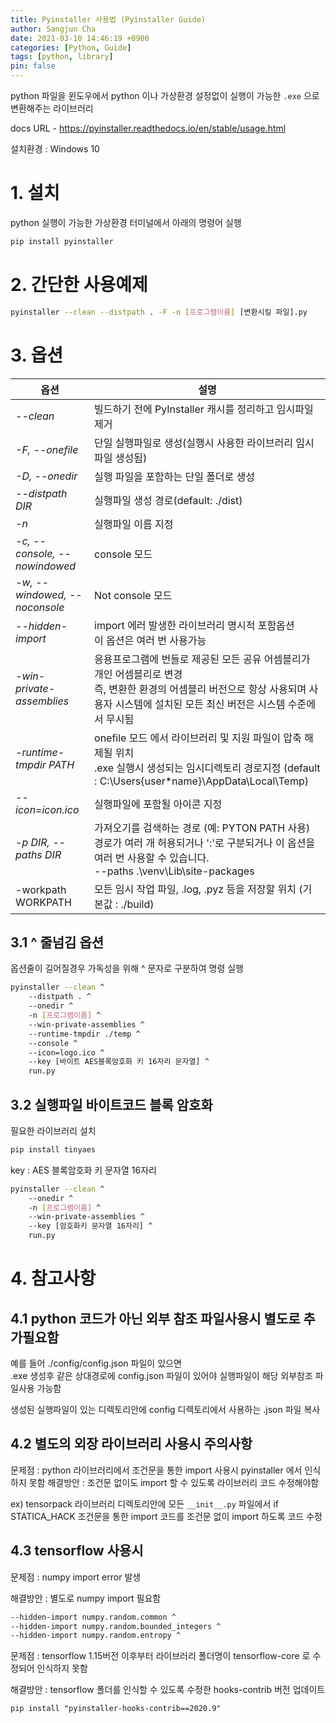 ```yaml
---
title: Pyinstaller 사용법 (Pyinstaller Guide)
author: Sangjun Cha
date: 2021-03-10 14:46:19 +0900
categories: [Python, Guide]
tags: [python, library]
pin: false
---
```




python 파일을 윈도우에서 python 이나 가상환경 설정없이 실행이 가능한 `.exe` 으로 변환해주는 라이브러리

docs URL - https://pyinstaller.readthedocs.io/en/stable/usage.html

설치환경 : Windows 10

# 1. 설치

python 실행이 가능한 가상환경 터미널에서 아래의 명령어 실행

```bash
pip install pyinstaller
```



# 2. 간단한 사용예제

```bash
pyinstaller --clean --distpath . -F -n [프로그램이름] [변환시킬 파일].py
```



# 3. 옵션

|옵션           |설명|
|---                |---|
|*--clean*          |빌드하기 전에 PyInstaller 캐시를 정리하고 임시파일 제거|
|*-F, --onefile*    |단일 실행파일로 생성(실행시 사용한 라이브러리 임시파일 생성됨)|
|*-D, --onedir*     |실행 파일을 포함하는 단일 폴더로 생성|
|*--distpath DIR*   |실행파일 생성 경로(default: ./dist)|
|*-n*               |실행파일 이름 지정|
|*-c, --console, --nowindowed*|console 모드|
|*-w, --windowed, --noconsole*|Not console 모드|
|*--hidden-import*  |import 에러 발생한 라이브러리 명시적 포함옵션 </br> 이 옵션은 여러 번 사용가능|
|*-win-private-assemblies*|응용프로그램에 번들로 제공된 모든 공유 어셈블리가 개인 어셈블리로 변경 </br>즉, 변환한 환경의 어셈블리 버전으로 항상 사용되며 사용자 시스템에 설치된 모든 최신 버전은 시스템 수준에서 무시됨|
|*-runtime-tmpdir PATH*|onefile 모드 에서 라이브러리 및 지원 파일이 압축 해제될 위치 </br> .exe 실행시 생성되는 임시디렉토리 경로지정 (default : C:\Users\{user*name}\AppData\Local\Temp)|
|*--icon=icon.ico*  |실행파일에 포함될 아이콘 지정|
|*-p DIR, --paths DIR*|가져오기를 검색하는 경로 (예: PYTON PATH 사용) </br> 경로가 여러 개 허용되거나 ':'로 구분되거나 이 옵션을 여러 번 사용할 수 있습니다. </br> --paths .\venv\Lib\site-packages|
|-workpath WORKPATH|모든 임시 작업 파일, .log, .pyz 등을 저장할 위치 (기본값 : ./build)|

## 3.1 ^ 줄넘김 옵션

옵션줄이 길어질경우 가독성을 위해 ^ 문자로 구분하여 명령 실행

```bash
pyinstaller --clean ^
	--distpath . ^
	--onedir ^
	-n [프로그램이름] ^
	--win-private-assemblies ^
	--runtime-tmpdir ./temp ^
	--console ^
	--icon=logo.ico ^
	--key [바이트 AES블록암호화 키 16자리 문자열] ^
	run.py
```

## 3.2 실행파일 바이트코드 블록 암호화

필요한 라이브러리 설치

```bash
pip install tinyaes
```

key : AES 블록암호화 키 문자열 16자리 

```bash
pyinstaller --clean ^
	--onedir ^
	-n [프로그램이름] ^
	--win-private-assemblies ^
	--key [암호화키 문자열 16자리] ^
	run.py
```



# 4. 참고사항

## 4.1 python 코드가 아닌 외부 참조 파일사용시 별도로 추가필요함

예를 들어 ./config/config.json 파일이 있으면  
.exe 생성후 같은 상대경로에 config.json 파일이 있어야 실행파일이 해당 외부참조 파일사용 가능함    

생성된 실행파일이 있는 디렉토리안에 config 디렉토리에서 사용하는 .json 파일 복사

## 4.2 별도의 외장 라이브러리 사용시 주의사항

문제점 : python 라이브러리에서 조건문을 통한 import 사용시 pyinstaller 에서 인식하지 못함
해결방안 : 조건문 없이도 import 할 수 있도록 라이브러리 코드 수정해야함

ex) tensorpack 라이브러리 디렉토리안에 모든 `__init__.py` 파일에서 if STATICA_HACK 조건문을 통한 import 코드를
조건문 없이 import 하도록 코드 수정

## 4.3 tensorflow 사용시

문제점 : numpy import error 발생

해결방안 : 별도로 numpy import 필요함

```bash
--hidden-import numpy.random.common ^
--hidden-import numpy.random.bounded_integers ^
--hidden-import numpy.random.entropy ^
```

문제점 : tensorflow 1.15버전 이후부터 라이브러리 폴더명이 tensorflow-core 로 수정되어 인식하지 못함

해결방안 : tensorflow 폴더를 인식할 수 있도록 수정한 hooks-contrib 버전 업데이트

`pip install "pyinstaller-hooks-contrib==2020.9"`

